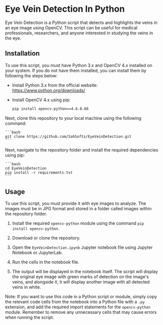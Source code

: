 # Eye Vein Detection In Python

Eye Vein Detection is a Python script that detects and highlights the veins in an eye image using OpenCV. This script can be useful for medical professionals, researchers, and anyone interested in studying the veins in the eye.

## Installation

To use this script, you must have Python 3.x and OpenCV 4.x installed on your system. If you do not have them installed, you can install them by following the steps below:

- Install Python 3.x from the official website: https://www.python.org/downloads/
- Install OpenCV 4.x using pip:
    
    ```bash
    pip install opencv-python==4.6.0.66
    ```

Next, clone this repository to your local machine using the following command:
    
    ```bash
    git clone https://github.com/SahSofts/EyeVeinDetection.git
    ```

Next, navigate to the repository folder and install the required dependencies using pip:
    
    ```bash
    cd EyeVeinDetection
    pip install -r requirements.txt
    ```

## Usage

To use this script, you must provide it with eye images to analyze. The images must be in JPG format and stored in a folder called images within the repository folder.


1. Install the required `opencv-python` module using the command `pip install opencv-python`.

2. Download or clone the repository.

3. Open the `EyeVeinDetection.ipynb` Jupyter notebook file using Jupyter Notebook or JupyterLab.

4. Run the cells in the notebook file.

5. The output will be displayed in the notebook itself. The script will display the original eye image with green marks of detection on the image's veins, and alongside it, it will display another image with all detected veins in white.

Note: If you want to use this code in a Python script or module, simply copy the relevant code cells from the notebook into a Python file with a `.py` extension, and add the required import statements for the `opencv-python` module. Remember to remove any unnecessary cells that may cause errors when running the script.